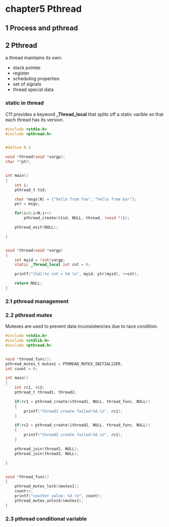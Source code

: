 # chapter5 Pthread

## 1 Process and pthread

## 2 Pthread
a thread maintains its own:  
* stack pointer
* register
* scheduling properties
* set of signals
* thread special data


### static in thread
C11 provides a keyword **_Thread_local** that splits off a static varible so that each thread has its version.
```c
#include <stdio.h>
#include <pthread.h>


#define N 2

void *thread(void *vargp);
char **ptr;


int main()
{
    int i;
    pthread_t tid;

    char *msgs[N] = {"hello from foo", "hello from bar"};
    ptr = msgs;

    for(i=0;i<N;i++)
        pthread_create(&tid, NULL, thread, (void *)i);

    pthread_exit(NULL);

}


void *thread(void *vargp)
{
    int myid = (int)vargp;
    static _Thread_local int cnt = 0;

    printf("[%d]:%s cnt = %d \n", myid, ptr[myid], ++cnt);

    return NULL;
}

```
### 2.1 pthread management
### 2.2 pthread mutex

Mutexes are used to prevent data inconsistencies due to race condition.
```c
#include <stdio.h>
#include <stdlib.h>
#include <pthread.h>


void *thread_func();
pthread_mutex_t mutex1 = PTHREAD_MUTEX_INITIALIZER;
int count = 0;

int main()
{
    int rc1, rc2;
    pthread_t thread1, thread2;

    if(rc1 = pthread_create(&thread1, NULL, thread_func, NULL))
    {
        printf("thread1 create failed:%d.\n", rc1);
    }

    if(rc2 = pthread_create(&thread2, NULL, thread_func, NULL))
    {
        printf("thread2 create failed:%d.\n", rc1);
    }

    pthread_join(thread1, NULL);
    pthread_join(thread2, NULL);

}


void *thread_func()
{
    pthread_mutex_lock(&mutex1);
    count++;
    printf("counter value: %d.\n", count);
    pthread_mutex_unlock(&mutex1);
}

```
### 2.3 pthread conditional variable
